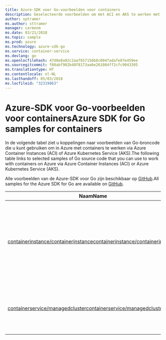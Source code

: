 ```yaml
---
title: Azure-SDK voor Go-voorbeelden voor containers
description: Geselecteerde voorbeelden om met ACI en AKS te werken met behulp van de Azure-SDK voor Go.
author: sptramer
ms.author: sttramer
manager: carmonm
ms.date: 03/21/2018
ms.topic: sample
ms.prod: azure
ms.technology: azure-sdk-go
ms.service: container-service
ms.devlang: go
ms.openlocfilehash: 47d8e8a92c2aaf657156b8c0047adafe87e459ee
ms.sourcegitcommit: f08abf902b48f8173aa6e261084ff2cfc9043305
ms.translationtype: HT
ms.contentlocale: nl-NL
ms.lasthandoff: 05/03/2018
ms.locfileid: "32319863"
---
```

# <a name="azure-sdk-for-go-samples-for-containers"></a><span data-ttu-id="2f521-103">Azure-SDK voor Go-voorbeelden voor containers</span><span class="sxs-lookup"><span data-stu-id="2f521-103">Azure SDK for Go samples for containers</span></span>

<span data-ttu-id="2f521-104">In de volgende tabel ziet u koppelingen naar voorbeelden van Go-broncode die u kunt gebruiken om in Azure met containers te werken via Azure Container Instances (ACI) of Azure Kubernetes Service (AKS).</span><span class="sxs-lookup"><span data-stu-id="2f521-104">The following table links to selected samples of Go source code that you can use to work with containers on Azure via Azure Container Instances (ACI) or Azure Kubernetes Service (AKS).</span></span> 

<span data-ttu-id="2f521-105">Alle voorbeelden van de Azure-SDK voor Go zijn beschikbaar op [GitHub](https://github.com/Azure-Samples/azure-sdk-for-go-samples).</span><span class="sxs-lookup"><span data-stu-id="2f521-105">All samples for the Azure SDK for Go are available on [GitHub](https://github.com/Azure-Samples/azure-sdk-for-go-samples).</span></span>

| <span data-ttu-id="2f521-106">Naam</span><span class="sxs-lookup"><span data-stu-id="2f521-106">Name</span></span> | <span data-ttu-id="2f521-107">Beschrijving</span><span class="sxs-lookup"><span data-stu-id="2f521-107">Description</span></span> |
|------|-------------|
| [<span data-ttu-id="2f521-108">containerinstance/containerinstance</span><span class="sxs-lookup"><span data-stu-id="2f521-108">containerinstance/containerinstance</span></span>](https://github.com/Azure-Samples/azure-sdk-for-go-samples/blob/master/containerinstance/containerinstance.go) | <span data-ttu-id="2f521-109">Hiermee kunt u met containergroepen werken in Azure Container Instances.</span><span class="sxs-lookup"><span data-stu-id="2f521-109">Work with container groups in Azure Container Instances.</span></span> <span data-ttu-id="2f521-110">U kunt containers in een ACI-groep maken en bewerken.</span><span class="sxs-lookup"><span data-stu-id="2f521-110">Create and modify containers in an ACI group.</span></span> |
| [<span data-ttu-id="2f521-111">containerservice/managedcluster</span><span class="sxs-lookup"><span data-stu-id="2f521-111">containerservice/managedcluster</span></span>](https://github.com/Azure-Samples/azure-sdk-for-go-samples/blob/master/containerservice/managedcluster.go) | <span data-ttu-id="2f521-112">Hiermee kunt u Azure Kubernetes Service-clients (AKS-clients) maken, verwijderen en inspecteren.</span><span class="sxs-lookup"><span data-stu-id="2f521-112">Create, delete, and inspect Azure Kubernetes Service (AKS) clients.</span></span> |
